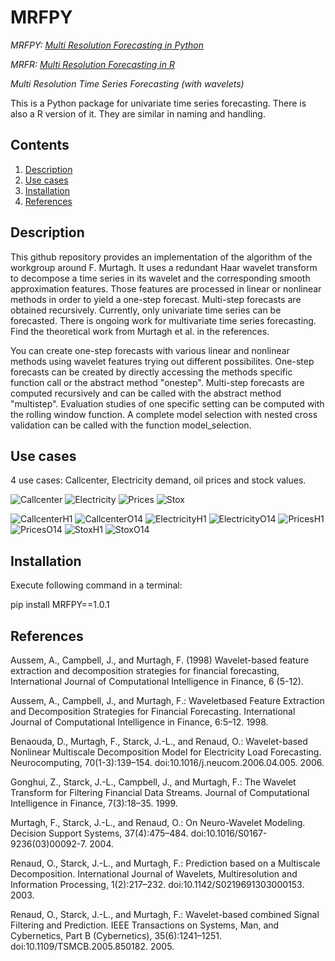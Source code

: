 # MRFPY
*MRFPY: [Multi Resolution Forecasting in Python](https://github.com/Quirinms/MRFPY)*

*MRFR: [Multi Resolution Forecasting in R](https://github.com/Quirinms/MRFR)*

*Multi Resolution Time Series Forecasting (with wavelets)*

This is a Python package for univariate time series forecasting.
There is also a R version of it.
They are similar in naming and handling.

## Contents

1. [Description](#description)
2. [Use cases](#use-cases)
3. [Installation](#installation)
4. [References](#references)


## Description

This github repository provides an implementation of the algorithm of the workgroup around F. Murtagh.
It uses a redundant Haar wavelet transform to decompose a time series in its wavelet and the corresponding smooth approximation features.
Those features are processed in linear or nonlinear methods in order to yield a one-step forecast.
Multi-step forecasts are obtained recursively.
Currently, only univariate time series can be forecasted.
There is ongoing work for multivariate time series forecasting.
Find the theoretical work from Murtagh et al. in the references.

You can create one-step forecasts with various linear and nonlinear methods using wavelet features trying out different possibilites.
One-step forecasts can be created by directly accessing the methods specific function call or the abstract method "onestep".
Multi-step forecasts are computed recursively and can be called with the abstract method "multistep".
Evaluation studies of one specific setting can be computed with the rolling window function.
A complete model selection with nested cross validation can be called with the function model_selection.


## Use cases

4 use cases: Callcenter, Electricity demand, oil prices and stock values.

![Callcenter](https://github.com/Quirinms/MRFPY/blob/master/doc/images/Callcenter.png)
![Electricity](https://github.com/Quirinms/MRFPY/blob/master/doc/images/Electricity.png)
![Prices](https://github.com/Quirinms/MRFPY/blob/master/doc/images/Prices.png)
![Stox](https://github.com/Quirinms/MRFPY/blob/master/doc/images/Stox.png)

![CallcenterH1](https://github.com/Quirinms/MRFPY/blob/master/doc/images/Callcenter_SMAPE_Reference_Horizon_1.png)
![CallcenterO14](https://github.com/Quirinms/MRFPY/blob/master/doc/images/Callcenter_SMAPE_Reference_From_1_To_14.png)
![ElectricityH1](https://github.com/Quirinms/MRFPY/blob/master/doc/images/Entsoe_SMAPE_Reference_From_1_To_14.png)
![ElectricityO14](https://github.com/Quirinms/MRFPY/blob/master/doc/images/Entsoe_SMAPE_Reference_Horizon_1.png)
![PricesH1](https://github.com/Quirinms/MRFPY/blob/master/doc/images/SAP500_SMAPE_Reference_From_1_To_14.png)
![PricesO14](https://github.com/Quirinms/MRFPY/blob/master/doc/images/SAP500_SMAPE_Reference_Horizon_1.png)
![StoxH1](https://github.com/Quirinms/MRFPY/blob/master/doc/images/SEP_SMAPE_Reference_From_1_To_14.png)
![StoxO14](https://github.com/Quirinms/MRFPY/blob/master/doc/images/SEP_SMAPE_Reference_Horizon_1.png)


## Installation

Execute following command in a terminal:

pip install MRFPY==1.0.1 

## References

Aussem,  A.,  Campbell,  J.,  and  Murtagh,  F.  (1998)  Wavelet-based  feature extraction    and    decomposition    strategies    for    financial    forecasting, International Journal of Computational Intelligence in Finance, 6 (5-12).

Aussem, A., Campbell, J., and Murtagh, F.: Waveletbased Feature Extraction and Decomposition Strategies for Financial Forecasting.
International Journal of Computational Intelligence in Finance, 6:5–12. 1998.

Benaouda, D., Murtagh, F., Starck, J.-L., and Renaud, O.: Wavelet-based Nonlinear Multiscale Decomposition Model for Electricity Load
Forecasting. Neurocomputing, 70(1-3):139–154. doi:10.1016/j.neucom.2006.04.005. 2006.

Gonghui, Z., Starck, J.-L., Campbell, J., and Murtagh, F.: The Wavelet Transform for Filtering Financial Data Streams. Journal of Computational Intelligence in Finance, 7(3):18–35. 1999.

Murtagh, F., Starck, J.-L., and Renaud, O.: On Neuro-Wavelet Modeling. Decision Support Systems, 37(4):475–484. doi:10.1016/S0167-9236(03)00092-7. 2004.

Renaud, O., Starck, J.-L., and Murtagh, F.: Prediction based on a Multiscale Decomposition. International Journal of Wavelets, Multiresolution and Information Processing, 1(2):217–232. doi:10.1142/S0219691303000153. 2003.

Renaud, O., Starck, J.-L., and Murtagh, F.: Wavelet-based combined Signal Filtering and Prediction. IEEE Transactions on Systems, Man, and Cybernetics, Part B (Cybernetics), 35(6):1241–1251. doi:10.1109/TSMCB.2005.850182. 2005.

